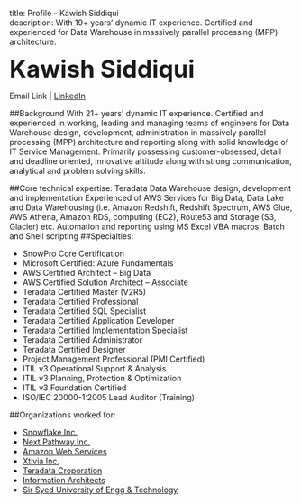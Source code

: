 title: Profile - Kawish Siddiqui  
description: With 19+ years’ dynamic IT experience. Certified and experienced for Data Warehouse in massively parallel processing (MPP) architecture.

<script type="text/javascript" src="https://platform.linkedin.com/badges/js/profile.js" async defer></script>

<span style="font-size:3em;"><b>Kawish Siddiqui</b></span>  


<span id="emlspn">Email Link </span> | 
<span>[LinkedIn](https://www.linkedin.com/in/kawish?trk=profile-badge)
</span>
<script>
    document.getElementById("emlspn").innerHTML = "<a href='mailto:kawish_siddiqui@hotmail.com?subject=Connecting you through " + window.location.hostname +"'> Email Me</a>";
</script>


##Background
With 21+ years’ dynamic IT experience. Certified and experienced in working, leading and managing teams of engineers for Data Warehouse design, development, administration in massively parallel processing (MPP) architecture and reporting along with solid knowledge of IT Service Management. Primarily possessing customer-obsessed, detail and deadline oriented, innovative attitude along with strong communication, analytical and problem solving skills.

##Core technical expertise: 
Teradata Data Warehouse design, development and implementation
Experienced of AWS Services for Big Data, Data Lake and Data Warehousing (i.e. Amazon Redshift, Redshift Spectrum, AWS Glue, AWS Athena, Amazon RDS, computing (EC2), Route53 and Storage (S3, Glacier) etc.
Automation and reporting using MS Excel VBA macros, Batch and Shell scripting 
##Specialties: 
 - SnowPro Core Certification
 - Microsoft Certified: Azure Fundamentals
 - AWS Certified Architect – Big Data
 - AWS Certified Solution Architect – Associate
 - Teradata Certified Master (V2R5)
 - Teradata Certified Professional
 - Teradata Certified SQL Specialist
 - Teradata Certified Application Developer
 - Teradata Certified Implementation Specialist
 - Teradata Certified Administrator
 - Teradata Certified Designer
 - Project Management Professional (PMI Certified)
 - ITIL v3 Operational Support & Analysis
 - ITIL v3 Planning, Protection & Optimization
 - ITIL v3 Foundation Certified
 - ISO/IEC 20000-1:2005 Lead Auditor (Training)

##Organizations worked for:

 - [Snowflake Inc.](https://www.snowflake.com/)
 - [Next Pathway Inc.](https://www.nextpathway.com/)
 - [Amazon Web Services](https://aws.amazon.com/)
 - [Xtivia Inc.](https://www.xtivia.com/)
 - [Teradata Croporation](https://www.teradata.com)
 - [Information Architects](http://www.info-architects.com)
 - [Sir Syed University of Engg & Technology](http://ssuet.edu.pk/)